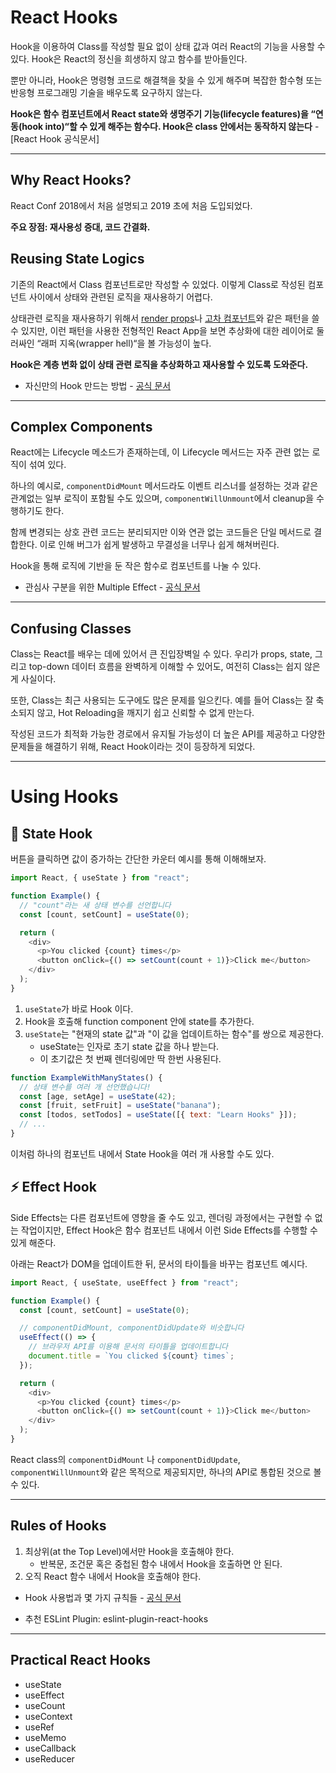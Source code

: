 # React Hooks

Hook을 이용하여 Class를 작성할 필요 없이 상태 값과 여러 React의 기능을 사용할 수 있다. Hook은 React의 정신을 희생하지 않고 함수를 받아들인다.

뿐만 아니라, Hook은 명령형 코드로 해결책을 찾을 수 있게 해주며 복잡한 함수형 또는 반응형 프로그래밍 기술을 배우도록 요구하지 않는다.

**Hook은 함수 컴포넌트에서 React state와 생명주기 기능(lifecycle features)을 “연동(hook into)“할 수 있게 해주는 함수다. Hook은 class 안에서는 동작하지 않는다** - [React Hook 공식문서]

---

## Why React Hooks?

React Conf 2018에서 처음 설명되고 2019 초에 처음 도입되었다.

**주요 장점: 재사용성 증대, 코드 간결화.**

## Reusing State Logics

기존의 React에서 Class 컴포넌트로만 작성할 수 있었다. 이렇게 Class로 작성된 컴포넌트 사이에서 상태와 관련된 로직을 재사용하기 어렵다.

상태관련 로직을 재사용하기 위해서 [render props](https://ko.reactjs.org/docs/render-props.html)나 [고차 컴포넌트](https://ko.reactjs.org/docs/higher-order-components.html)와 같은 패턴을 쓸 수 있지만, 이런 패턴을 사용한 전형적인 React App을 보면 추상화에 대한 레이어로 둘러싸인 “래퍼 지옥(wrapper hell)“을 볼 가능성이 높다.

**Hook은 계층 변화 없이 상태 관련 로직을 추상화하고 재사용할 수 있도록 도와준다.**

- 자신만의 Hook 만드는 방법 - [공식 문서](https://ko.reactjs.org/docs/hooks-custom.html)

---

## Complex Components

React에는 Lifecycle 메소드가 존재하는데, 이 Lifecycle 메서드는 자주 관련 없는 로직이 섞여 있다.

하나의 예시로, `componentDidMount` 메서드라도 이벤트 리스너를 설정하는 것과 같은 관계없는 일부 로직이 포함될 수도 있으며, `componentWillUnmount`에서 cleanup을 수행하기도 한다.

함께 변경되는 상호 관련 코드는 분리되지만 이와 연관 없는 코드들은 단일 메서드로 결합한다. 이로 인해 버그가 쉽게 발생하고 무결성을 너무나 쉽게 해쳐버린다.

Hook을 통해 로직에 기반을 둔 작은 함수로 컴포넌트를 나눌 수 있다.

- 관심사 구분을 위한 Multiple Effect - [공식 문서](https://ko.reactjs.org/docs/hooks-effect.html#tip-use-multiple-effects-to-separate-concerns)

---

## Confusing Classes

Class는 React를 배우는 데에 있어서 큰 진입장벽일 수 있다.
우리가 props, state, 그리고 top-down 데이터 흐름을 완벽하게 이해할 수 있어도, 여전히 Class는 쉽지 않은게 사실이다.

또한, Class는 최근 사용되는 도구에도 많은 문제를 일으킨다. 예를 들어 Class는 잘 축소되지 않고, Hot Reloading을 깨지기 쉽고 신뢰할 수 없게 만는다.

작성된 코드가 최적화 가능한 경로에서 유지될 가능성이 더 높은 API를 제공하고 다양한 문제들을 해결하기 위해, React Hook이라는 것이 등장하게 되었다.

---

# Using Hooks

## 📌 State Hook

버튼을 클릭하면 값이 증가하는 간단한 카운터 예시를 통해 이해해보자.

```js
import React, { useState } from "react";

function Example() {
  // "count"라는 새 상태 변수를 선언합니다
  const [count, setCount] = useState(0);

  return (
    <div>
      <p>You clicked {count} times</p>
      <button onClick={() => setCount(count + 1)}>Click me</button>
    </div>
  );
}
```

1. `useState`가 바로 Hook 이다.
2. Hook을 호출해 function component 안에 state를 추가한다.
3. `useState`는 "현재의 state 값"과 "이 값을 업데이트하는 함수"를 쌍으로 제공한다.
   - useState는 인자로 초기 state 값을 하나 받는다.
   - 이 초기값은 첫 번째 렌더링에만 딱 한번 사용된다.

```js
function ExampleWithManyStates() {
  // 상태 변수를 여러 개 선언했습니다!
  const [age, setAge] = useState(42);
  const [fruit, setFruit] = useState("banana");
  const [todos, setTodos] = useState([{ text: "Learn Hooks" }]);
  // ...
}
```

이처럼 하나의 컴포넌트 내에서 State Hook을 여러 개 사용할 수도 있다.

## ⚡️ Effect Hook

Side Effects는 다른 컴포넌트에 영향을 줄 수도 있고, 렌더링 과정에서는 구현할 수 없는 작업이지만, Effect Hook은 함수 컴포넌트 내에서 이런 Side Effects를 수행할 수 있게 해준다.

아래는 React가 DOM을 업데이트한 뒤, 문서의 타이틀을 바꾸는 컴포넌트 예시다.

```js
import React, { useState, useEffect } from "react";

function Example() {
  const [count, setCount] = useState(0);

  // componentDidMount, componentDidUpdate와 비슷합니다
  useEffect(() => {
    // 브라우저 API를 이용해 문서의 타이틀을 업데이트합니다
    document.title = `You clicked ${count} times`;
  });

  return (
    <div>
      <p>You clicked {count} times</p>
      <button onClick={() => setCount(count + 1)}>Click me</button>
    </div>
  );
}
```

React class의 `componentDidMount` 나 `componentDidUpdate`, `componentWillUnmount`와 같은 목적으로 제공되지만, 하나의 API로 통합된 것으로 볼 수 있다.

---

## Rules of Hooks

1. 최상위(at the Top Level)에서만 Hook을 호출해야 한다.
   - 반복문, 조건문 혹은 중첩된 함수 내에서 Hook을 호출하면 안 된다.
2. 오직 React 함수 내에서 Hook을 호출해야 한다.

- Hook 사용법과 몇 가지 규칙들 - [공식 문서](https://ko.reactjs.org/docs/hooks-overview.html)

- 추천 ESLint Plugin: eslint-plugin-react-hooks

---

## Practical React Hooks

- useState
- useEffect
- useCount
- useContext
- useRef
- useMemo
- useCallback
- useReducer
